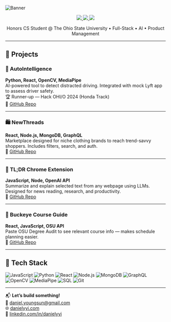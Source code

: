 ![Banner](images/banner.png)

<p align="center">
  <a href="https://danielyyi.github.io" target="_blank">
    <img src="[https://img.shields.io/static/v1?label=|&message=PORTFOLIO&color=23555f&style=plastic&logo=react&logo-color=white](https://tse3.mm.bing.net/th/id/OIP.dvsdexR4e6MCeO0xq1FtxQHaEf?rs=1&pid=ImgDetMain&o=7&rm=3)"/>
  </a>
  <a href="https://linkedin.com/in/danielyyi" target="_blank">
    <img src="https://img.shields.io/static/v1?label=|&message=LINKEDIN&color=cdf998&style=plastic&logo=linkedin&logo-color=white"/>
  </a>
  <a href="mailto:daniel.youngsun@gmail.com">
    <img src="https://img.shields.io/static/v1?label=|&message=EMAIL&color=23555f&style=plastic&logo=gmail&logo-color=white"/>
  </a>
</p>

<p align="center">
  Honors CS Student @ The Ohio State University • Full-Stack • AI • Product Management
</p>

---

## 🚀 Projects

### 🎯 AutoIntelligence
**Python, React, OpenCV, MediaPipe**  
AI-powered tool to detect distracted driving. Integrated with mock Lyft app to assess driver safety.  
🏆 Runner-up — Hack OHI/O 2024 (Honda Track)  
🔗 [GitHub Repo](https://github.com/danielyyi/AutoIntelligence)

---

### 🛍️ NewThreads
**React, Node.js, MongoDB, GraphQL**  
Marketplace designed for niche clothing brands to reach trend-savvy shoppers. Includes filters, search, and auth.  
🔗 [GitHub Repo](https://github.com/danielyyi/NewThreads)

---

### 🧠 TL;DR Chrome Extension  
**JavaScript, Node, OpenAI API**  
Summarize and explain selected text from any webpage using LLMs. Designed for news reading, research, and productivity.  
🔗 [GitHub Repo](https://github.com/danielyyi/tldr-extension)

---

### 📘 Buckeye Course Guide  
**React, JavaScript, OSU API**  
Paste OSU Degree Audit to see relevant course info — makes schedule planning easier.  
🔗 [GitHub Repo](https://github.com/danielyyi/buckeye-course-guide)

---

## 🧰 Tech Stack

![JavaScript](https://img.shields.io/badge/-JavaScript-23555f?style=plastic&logo=javascript)
![Python](https://img.shields.io/badge/-Python-285f65?style=plastic&logo=python)
![React](https://img.shields.io/badge/-React-316c5e?style=plastic&logo=react)
![Node.js](https://img.shields.io/badge/-Node.js-3c7f5d?style=plastic&logo=node.js)
![MongoDB](https://img.shields.io/badge/-MongoDB-4a935c?style=plastic&logo=mongodb)
![GraphQL](https://img.shields.io/badge/-GraphQL-52985b?style=plastic&logo=graphql)
![OpenCV](https://img.shields.io/badge/-OpenCV-98bf53?style=plastic&logo=opencv)
![MediaPipe](https://img.shields.io/badge/-MediaPipe-cdd148?style=plastic)
![SQL](https://img.shields.io/badge/-SQL-bbb111?style=plastic&logo=postgresql)
![Git](https://img.shields.io/badge/-Git-cbb148?style=plastic&logo=git)

---

📬 **Let’s build something!**  
📩 [daniel.youngsun@gmail.com](mailto:daniel.youngsun@gmail.com)  
🌐 [danielyyi.com](https://danielyyi.com)  
🔗 [linkedin.com/in/danielyyi](https://linkedin.com/in/danielyyi)

